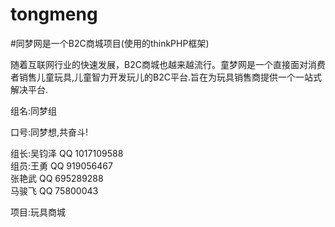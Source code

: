 # tongmeng
#同梦网是一个B2C商城项目(使用的thinkPHP框架)

随着互联网行业的快速发展，B2C商城也越来越流行。童梦网是一个直接面对消费者销售儿童玩具,儿童智力开发玩儿的B2C平台.旨在为玩具销售商提供一个一站式解决平台.

组名:同梦组

口号:同梦想,共奋斗!

组长:吴钧泽   QQ  1017109588</br>
组员:王勇     QQ   919056467</br>
     张艳武   QQ   695289288</br>
     马骏飞   QQ    75800043</br>
     

项目:玩具商城
